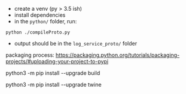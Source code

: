 - create a venv (py > 3.5 ish)
- install dependencies
- in the `python/` folder, run:
```shell
python ./compileProto.py
```
- output should be in the `log_service_proto/` folder

packaging process:
https://packaging.python.org/tutorials/packaging-projects/#uploading-your-project-to-pypi


python3 -m pip install --upgrade build

python3 -m pip install --upgrade twine
